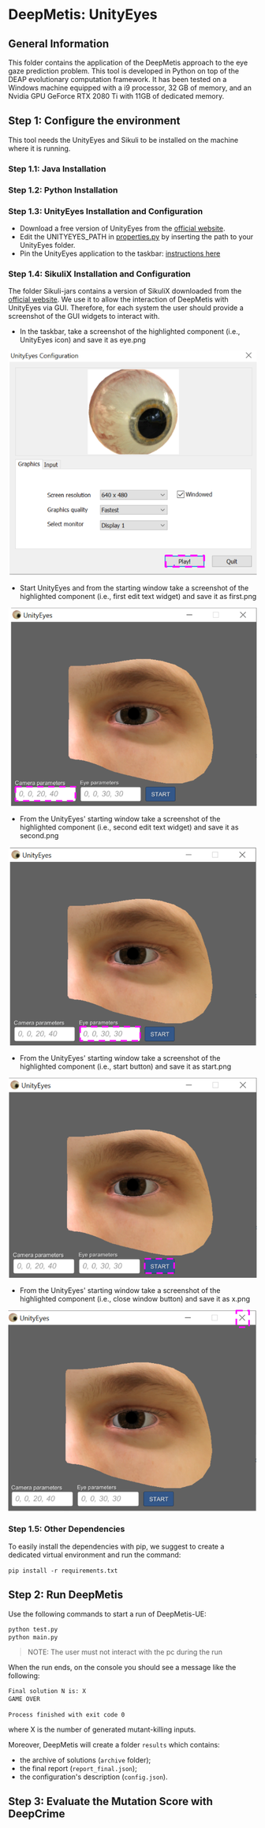 # DeepMetis: UnityEyes

## General Information ##
This folder contains the application of the DeepMetis approach to the eye gaze prediction problem.
This tool is developed in Python on top of the DEAP evolutionary computation framework. It has been tested on a Windows machine equipped with a i9 processor, 32 GB of memory, and an Nvidia GPU GeForce RTX 2080 Ti with 11GB of dedicated memory.

## Step 1: Configure the environment ##

This tool needs the UnityEyes and Sikuli to be installed on the machine where it is running. 

### Step 1.1: Java Installation ###

### Step 1.2: Python Installation ###

### Step 1.3: UnityEyes Installation and Configuration ###

* Download a free version of UnityEyes from the [official website](https://www.cl.cam.ac.uk/research/rainbow/projects/unityeyes/data/UnityEyes_Windows.zip).  
* Edit the UNITYEYES_PATH in [properties.py](properties.py) by inserting the path to your UnityEyes folder. 
* Pin the UnityEyes application to the taskbar: [instructions here](https://support.microsoft.com/en-us/windows/pin-apps-and-folders-to-the-desktop-or-taskbar-f3c749fb-e298-4cf1-adda-7fd635df6bb0)

### Step 1.4: SikuliX Installation and Configuration ###

The folder Sikuli-jars contains a version of SikuliX downloaded from the [official website](http://sikulix.com). We use it to allow the interaction of DeepMetis with UnityEyes via GUI. Therefore, for each system the user should provide a screenshot of the GUI widgets to interact with.  

* In the taskbar, take a screenshot of the highlighted component (i.e., UnityEyes icon) and save it as eye.png

![eye](../images/eye.PNG)

* Start UnityEyes and from the starting window take a screenshot of the highlighted component (i.e., first edit text widget) and save it as first.png

![first](../images/first.PNG)

* From the UnityEyes' starting window take a screenshot of the highlighted component (i.e., second edit text widget) and save it as second.png

![second](../images/second.PNG)

* From the UnityEyes' starting window take a screenshot of the highlighted component (i.e., start button) and save it as start.png

![start](../images/start.PNG)

* From the UnityEyes' starting window take a screenshot of the highlighted component (i.e., close window button) and save it as x.png

![X](../images/X.PNG)

### Step 1.5: Other Dependencies ###

To easily install the dependencies with pip, we suggest to create a dedicated virtual environment and run the command:

```pip install -r requirements.txt```

## Step 2: Run DeepMetis

Use the following commands to start a run of DeepMetis-UE:

```
python test.py
python main.py
```

> NOTE: The user must not interact with the pc during the run

When the run ends, on the console you should see a message like the following:

```
Final solution N is: X
GAME OVER

Process finished with exit code 0
```

where X is the number of generated mutant-killing inputs.

Moreover, DeepMetis will create a folder `results` which contains: 
* the archive of solutions (`archive` folder); 
* the final report (`report_final.json`);
* the configuration's description (`config.json`).

## Step 3: Evaluate the Mutation Score with DeepCrime ##
